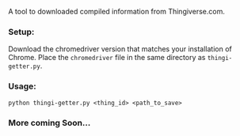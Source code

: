 A tool to downloaded compiled information from Thingiverse.com.

### Setup:
Download the chromedriver version that matches your installation of Chrome.
Place the `chromedriver` file in the same directory as `thingi-getter.py`.

### Usage:
`python thingi-getter.py <thing_id> <path_to_save>`


### More coming Soon...
